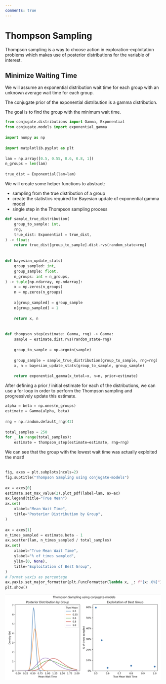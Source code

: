 ```yaml
---
comments: true
---
```

# Thompson Sampling


Thompson sampling is a way to choose action in exploration-exploitation problems
which makes use of posterior distributions for the variable of interest.

## Minimize Waiting Time

We will assume an exponential distribution wait time for each group with an unknown
average wait time for each group.

The conjugate prior of the exponential distribution is a gamma distribution.

The goal is to find the group with the minimum wait time.


```python
from conjugate.distributions import Gamma, Exponential
from conjugate.models import exponential_gamma

import numpy as np

import matplotlib.pyplot as plt

lam = np.array([0.5, 0.55, 0.6, 0.8, 1])
n_groups = len(lam)

true_dist = Exponential(lam=lam)
```

We will create some helper functions to abstract:

- sampling from the true distribution of a group
- create the statistics required for Bayesian update of exponential gamma model
- single step in the Thompson sampling process

```python
def sample_true_distribution(
    group_to_sample: int,
    rng,
    true_dist: Exponential = true_dist,
) -> float:
    return true_dist[group_to_sample].dist.rvs(random_state=rng)


def bayesian_update_stats(
    group_sampled: int,
    group_sample: float,
    n_groups: int = n_groups,
) -> tuple[np.ndarray, np.ndarray]:
    x = np.zeros(n_groups)
    n = np.zeros(n_groups)

    x[group_sampled] = group_sample
    n[group_sampled] = 1

    return x, n


def thompson_step(estimate: Gamma, rng) -> Gamma:
    sample = estimate.dist.rvs(random_state=rng)

    group_to_sample = np.argmin(sample)

    group_sample = sample_true_distribution(group_to_sample, rng=rng)
    x, n = bayesian_update_stats(group_to_sample, group_sample)

    return exponential_gamma(x_total=x, n=n, prior=estimate)
```

After defining a prior / initial estimate for each of the distributions, we can use a for loop in
order to perform the Thompson sampling and progressively update this estimate.

```python
alpha = beta = np.ones(n_groups)
estimate = Gamma(alpha, beta)

rng = np.random.default_rng(42)

total_samples = 250
for _ in range(total_samples):
    estimate = thompson_step(estimate=estimate, rng=rng)
```

We can see that the group with the lowest wait time was actually exploited the most!

```python

fig, axes = plt.subplots(ncols=2)
fig.suptitle("Thompson Sampling using conjugate-models")

ax = axes[0]
estimate.set_max_value(2).plot_pdf(label=lam, ax=ax)
ax.legend(title="True Mean")
ax.set(
    xlabel="Mean Wait Time",
    title="Posterior Distribution by Group",
)

ax = axes[1]
n_times_sampled = estimate.beta - 1
ax.scatter(lam, n_times_sampled / total_samples)
ax.set(
    xlabel="True Mean Wait Time",
    ylabel="% of times sampled",
    ylim=(0, None),
    title="Exploitation of Best Group",
)
# Format yaxis as percentage
ax.yaxis.set_major_formatter(plt.FuncFormatter(lambda x, _: f"{x:.0%}"))
plt.show()
```

![Thompson Sampling](./../images/thompson.png)
